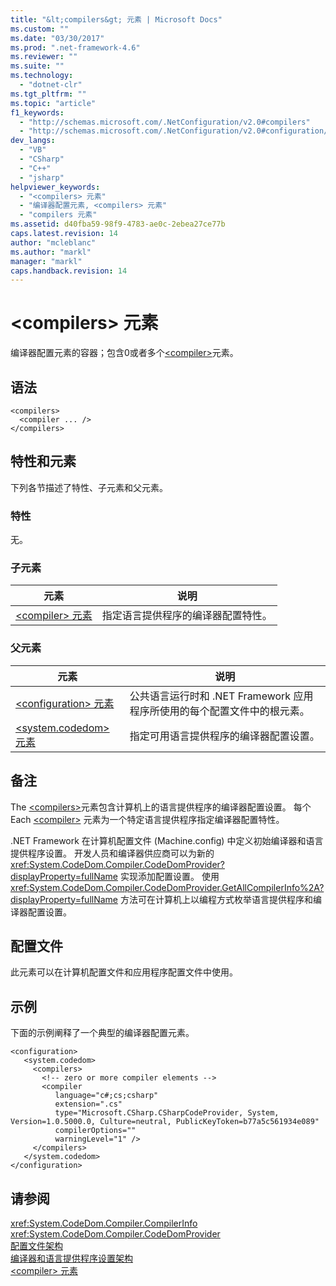 ```yaml
---
title: "&lt;compilers&gt; 元素 | Microsoft Docs"
ms.custom: ""
ms.date: "03/30/2017"
ms.prod: ".net-framework-4.6"
ms.reviewer: ""
ms.suite: ""
ms.technology: 
  - "dotnet-clr"
ms.tgt_pltfrm: ""
ms.topic: "article"
f1_keywords: 
  - "http://schemas.microsoft.com/.NetConfiguration/v2.0#compilers"
  - "http://schemas.microsoft.com/.NetConfiguration/v2.0#configuration/system.codedom/compilers"
dev_langs: 
  - "VB"
  - "CSharp"
  - "C++"
  - "jsharp"
helpviewer_keywords: 
  - "<compilers> 元素"
  - "编译器配置元素, <compilers> 元素"
  - "compilers 元素"
ms.assetid: d40fba59-98f9-4783-ae0c-2ebea27ce77b
caps.latest.revision: 14
author: "mcleblanc"
ms.author: "markl"
manager: "markl"
caps.handback.revision: 14
---
```

# &lt;compilers&gt; 元素
编译器配置元素的容器；包含0或者多个[\<compiler\>](../../../../../docs/framework/configure-apps/file-schema/compiler/compiler-element.md)元素。  
  
## 语法  
  
```  
<compilers>  
  <compiler ... />  
</compilers>  
```  
  
## 特性和元素  
 下列各节描述了特性、子元素和父元素。  
  
### 特性  
 无。  
  
### 子元素  
  
|元素|说明|  
|--------|--------|  
|[\<compiler\> 元素](../../../../../docs/framework/configure-apps/file-schema/compiler/compiler-element.md)|指定语言提供程序的编译器配置特性。|  
  
### 父元素  
  
|元素|说明|  
|--------|--------|  
|[\<configuration\> 元素](../../../../../docs/framework/configure-apps/file-schema/configuration-element.md)|公共语言运行时和 .NET Framework 应用程序所使用的每个配置文件中的根元素。|  
|[\<system.codedom\> 元素](../../../../../docs/framework/configure-apps/file-schema/compiler/system-codedom-element.md)|指定可用语言提供程序的编译器配置设置。|  
  
## 备注  
 The [\<compilers\>](../../../../../docs/framework/configure-apps/file-schema/compiler/compilers-element.md)元素包含计算机上的语言提供程序的编译器配置设置。  每个Each [\<compiler\>](../../../../../docs/framework/configure-apps/file-schema/compiler/compiler-element.md) 元素为一个特定语言提供程序指定编译器配置特性。  
  
 .NET Framework 在计算机配置文件 \(Machine.config\) 中定义初始编译器和语言提供程序设置。  开发人员和编译器供应商可以为新的 <xref:System.CodeDom.Compiler.CodeDomProvider?displayProperty=fullName> 实现添加配置设置。  使用 <xref:System.CodeDom.Compiler.CodeDomProvider.GetAllCompilerInfo%2A?displayProperty=fullName> 方法可在计算机上以编程方式枚举语言提供程序和编译器配置设置。  
  
## 配置文件  
 此元素可以在计算机配置文件和应用程序配置文件中使用。  
  
## 示例  
 下面的示例阐释了一个典型的编译器配置元素。  
  
```  
<configuration>  
   <system.codedom>  
     <compilers>  
       <!-- zero or more compiler elements -->  
       <compiler   
          language="c#;cs;csharp"   
          extension=".cs"  
          type="Microsoft.CSharp.CSharpCodeProvider, System, Version=1.0.5000.0, Culture=neutral, PublicKeyToken=b77a5c561934e089"  
          compilerOptions=""    
          warningLevel="1" />  
     </compilers>  
   </system.codedom>  
</configuration>  
```  
  
## 请参阅  
 <xref:System.CodeDom.Compiler.CompilerInfo>   
 <xref:System.CodeDom.Compiler.CodeDomProvider>   
 [配置文件架构](../../../../../docs/framework/configure-apps/file-schema/index.md)   
 [编译器和语言提供程序设置架构](../../../../../docs/framework/configure-apps/file-schema/compiler/index.md)   
 [\<compiler\> 元素](../../../../../docs/framework/configure-apps/file-schema/compiler/compiler-element.md)